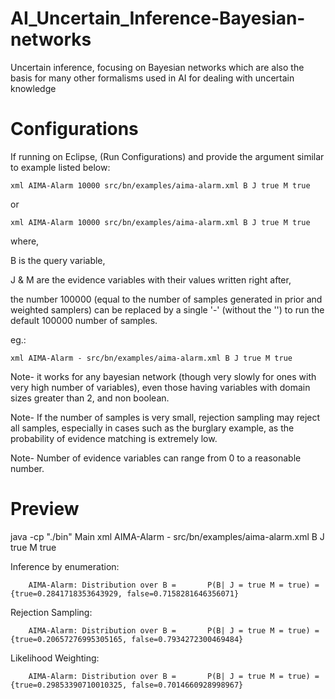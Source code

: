 # AI_Uncertain_Inference-Bayesian-networks
Uncertain inference, focusing on Bayesian networks which are also the basis for many other formalisms used in AI for dealing with uncertain knowledge

# Configurations
If running on Eclipse, (Run Configurations) and provide the argument similar to example listed below:

    xml AIMA-Alarm 10000 src/bn/examples/aima-alarm.xml B J true M true

or

    xml AIMA-Alarm 10000 src/bn/examples/aima-alarm.xml B J true M true

where,

B is the query variable,

J & M are the evidence variables with their values written right after,

the number 100000 (equal to the number of samples generated in prior and weighted samplers) can be replaced by a single '-' (without the '') to run the default 100000 number of samples.

eg.:

    xml AIMA-Alarm - src/bn/examples/aima-alarm.xml B J true M true

Note- it works for any bayesian network (though very slowly for ones with very high number of variables), even those having variables with domain sizes greater than 2, and non boolean.

Note- If the number of samples is very small, rejection sampling may reject all samples, especially in cases such as the burglary example, as the probability of evidence matching is extremely low.

Note- Number of evidence variables can range from 0 to a reasonable number.

# Preview

java -cp "./bin" Main xml AIMA-Alarm - src/bn/examples/aima-alarm.xml B J true M true

Inference by enumeration:

        AIMA-Alarm: Distribution over B =       P(B| J = true M = true) = {true=0.2841718353643929, false=0.7158281646356071}

Rejection Sampling:

        AIMA-Alarm: Distribution over B =       P(B| J = true M = true) = {true=0.20657276995305165, false=0.7934272300469484}

Likelihood Weighting:

        AIMA-Alarm: Distribution over B =       P(B| J = true M = true) = {true=0.29853390710010325, false=0.7014660928998967}
